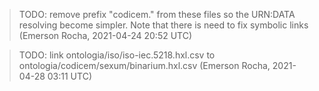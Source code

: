 > TODO: remove prefix "codicem." from these files so the URN:DATA resolving
        become simpler. Note that there is need to fix symbolic links
        (Emerson Rocha, 2021-04-24 20:52 UTC)

> TODO: link ontologia/iso/iso-iec.5218.hxl.csv to ontologia/codicem/sexum/binarium.hxl.csv (Emerson Rocha, 2021-04-28 03:11 UTC)
